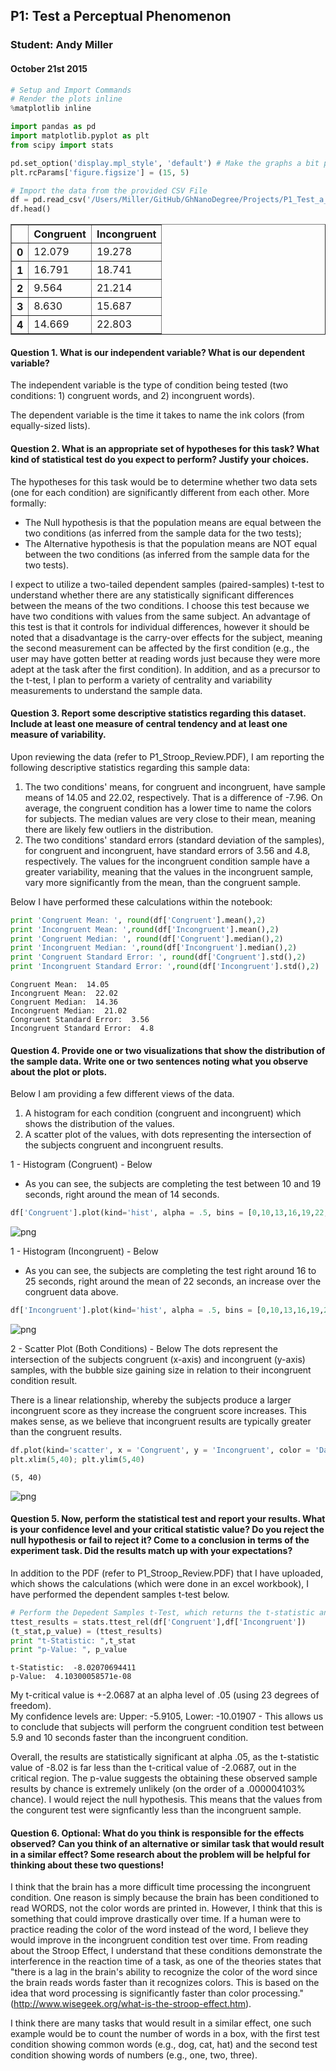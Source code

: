 
## P1: Test a Perceptual Phenomenon
### Student: Andy Miller
#### October 21st 2015


```python
# Setup and Import Commands
# Render the plots inline
%matplotlib inline

import pandas as pd
import matplotlib.pyplot as plt
from scipy import stats

pd.set_option('display.mpl_style', 'default') # Make the graphs a bit prettier
plt.rcParams['figure.figsize'] = (15, 5)

# Import the data from the provided CSV File
df = pd.read_csv('/Users/Miller/GitHub/GhNanoDegree/Projects/P1_Test_a_Perceptual_Phenomenon/Files/P1_stroopdata.csv')
df.head()
```




<div>
<table border="1" class="dataframe">
  <thead>
    <tr style="text-align: right;">
      <th></th>
      <th>Congruent</th>
      <th>Incongruent</th>
    </tr>
  </thead>
  <tbody>
    <tr>
      <th>0</th>
      <td>12.079</td>
      <td>19.278</td>
    </tr>
    <tr>
      <th>1</th>
      <td>16.791</td>
      <td>18.741</td>
    </tr>
    <tr>
      <th>2</th>
      <td>9.564</td>
      <td>21.214</td>
    </tr>
    <tr>
      <th>3</th>
      <td>8.630</td>
      <td>15.687</td>
    </tr>
    <tr>
      <th>4</th>
      <td>14.669</td>
      <td>22.803</td>
    </tr>
  </tbody>
</table>
</div>



#### Question 1. What is our independent variable? What is our dependent variable?

The independent variable is the type of condition being tested (two conditions: 1) congruent words, and 2) incongruent words). 

The dependent variable is the time it takes to name the ink colors (from equally-sized lists).

#### Question 2. What is an appropriate set of hypotheses for this task? What kind of statistical test do you expect to perform? Justify your choices.
The hypotheses for this task would be to determine whether two data sets (one for each condition) are significantly different from each other.  More formally: 
- The Null hypothesis is that the population means are equal between the two conditions (as inferred from the sample data for the two tests);
- The Alternative hypothesis is that the population means are NOT equal between the two conditions (as inferred from the sample data for the two tests).

I expect to utilize a two-tailed dependent samples (paired-samples) t-test to understand whether there are any statistically significant differences between the means of the two conditions.  I choose this test because we have two conditions with values from the same subject.  An advantage of this test is that it controls for individual differences, however it should be noted that a disadvantage is the carry-over effects for the subject, meaning the second measurement can be affected by the first condition (e.g., the user may have gotten better at reading words just because they were more adept at the task after the first condition).  In addition, and as a precursor to the t-test, I plan to perform a variety of centrality and variability measurements to understand the sample data.

#### Question 3. Report some descriptive statistics regarding this dataset. Include at least one measure of central tendency and at least one measure of variability.

Upon reviewing the data (refer to P1_Stroop_Review.PDF), I am reporting the following descriptive statistics regarding this sample data: 
1. The two conditions' means, for congruent and incongruent, have sample means of 14.05 and 22.02, respectively.  That is a difference of -7.96.  On average, the congruent condition has a lower time to name the colors for subjects.  The median values are very close to their mean, meaning there are likely few outliers in the distribution.
2. The two conditions' standard errors (standard deviation of the samples), for congruent and incongruent, have standard errors of 3.56 and 4.8, respectively.  The values for the incongruent condition sample have a greater variability, meaning that the values in the incongruent sample, vary more significantly from the mean, than the congruent sample.

Below I have performed these calculations within the notebook:


```python
print 'Congruent Mean: ', round(df['Congruent'].mean(),2)
print 'Incongruent Mean: ',round(df['Incongruent'].mean(),2) 
print 'Congruent Median: ', round(df['Congruent'].median(),2) 
print 'Incongruent Median: ',round(df['Incongruent'].median(),2) 
print 'Congruent Standard Error: ', round(df['Congruent'].std(),2) 
print 'Incongruent Standard Error: ',round(df['Incongruent'].std(),2)
```

    Congruent Mean:  14.05
    Incongruent Mean:  22.02
    Congruent Median:  14.36
    Incongruent Median:  21.02
    Congruent Standard Error:  3.56
    Incongruent Standard Error:  4.8


#### Question 4. Provide one or two visualizations that show the distribution of the sample data. Write one or two sentences noting what you observe about the plot or plots.

Below I am providing a few different views of the data.  
1. A histogram for each condition (congruent and incongruent) which shows the distribution of the values.
2. A scatter plot of the values, with dots representing the intersection of the subjects congruent and incongruent results.

1 - Histogram (Congruent) - Below
- As you can see, the subjects are completing the test between 10 and 19 seconds, right around the mean of 14 seconds.


```python
df['Congruent'].plot(kind='hist', alpha = .5, bins = [0,10,13,16,19,22,25,28,31,34,37,40], title ="Congruent Condition");
```


![png](output_8_0.png)


1 - Histogram (Incongruent) - Below
- As you can see, the subjects are completing the test right around 16 to 25 seconds, right around the mean of 22 seconds, an increase over the congruent data above.


```python
df['Incongruent'].plot(kind='hist', alpha = .5, bins = [0,10,13,16,19,22,25,28,31,34,37,40],title ="Incongruent Condition");
```


![png](output_10_0.png)


2 - Scatter Plot (Both Conditions) - Below
The dots represent the intersection of the subjects congruent (x-axis) and incongruent (y-axis) samples, with the bubble size gaining size in relation to their incongruent condition result.  

There is a linear relationship, whereby the subjects produce a larger incongruent score as they increase the congruent score increases.  This makes sense, as we believe that incongruent results are typically greater than the congruent results.


```python
df.plot(kind='scatter', x = 'Congruent', y = 'Incongruent', color = 'DarkBlue', s=df['Incongruent']*5);
plt.xlim(5,40); plt.ylim(5,40)
```




    (5, 40)




![png](output_12_1.png)


#### Question 5. Now, perform the statistical test and report your results. What is your confidence level and your critical statistic value? Do you reject the null hypothesis or fail to reject it? Come to a conclusion in terms of the experiment task. Did the results match up with your expectations?

In addition to the PDF (refer to P1_Stroop_Review.PDF) that I have uploaded, which shows the calculations (which were done in an excel workbook), I have performed the dependent samples t-test below.


```python
# Perform the Depedent Samples t-Test, which returns the t-statistic and the p-value.
ttest_results = stats.ttest_rel(df['Congruent'],df['Incongruent'])
(t_stat,p_value) = (ttest_results)
print "t-Statistic: ",t_stat
print "p-Value: ", p_value
```

    t-Statistic:  -8.02070694411
    p-Value:  4.10300058571e-08


My t-critical value is +-2.0687 at an alpha level of .05 (using 23 degrees of freedom).  
My confidence levels are: Upper: -5.9105, Lower: -10.01907 - This allows us to conclude that subjects will perform the congruent condition test between 5.9 and 10 seconds faster than the incongruent condition.

Overall, the results are statistically significant at alpha .05, as the t-statistic value of -8.02 is far less than the t-critical value of -2.0687, out in the critical region.  The p-value suggests the obtaining these observed sample results by chance is extremely unlikely (on the order of a .000004103% chance).  I would reject the null hypothesis.  This means that the values from the congurent test were signficantly less than the incongruent sample. 

#### Question 6. Optional: What do you think is responsible for the effects observed? Can you think of an alternative or similar task that would result in a similar effect? Some research about the problem will be helpful for thinking about these two questions!

I think that the brain has a more difficult time processing the incongruent condition.  One reason is simply because the brain has been conditioned to read WORDS, not the color words are printed in.  However, I think that this is something that could improve drastically over time.  If a human were to practice reading the color of the word instead of the word, I believe they would improve in the incongruent condition test over time.  From reading about the Stroop Effect, I understand that these conditions demonstrate the interference in the reaction time of a task, as one of the theories states that "there is a lag in the brain's ability to recognize the color of the word since the brain reads words faster than it recognizes colors.  This is based on the idea that word processing is significantly faster than color processing." (http://www.wisegeek.org/what-is-the-stroop-effect.htm).

I think there are many tasks that would result in a similar effect, one such example would be to count the number of words in a box, with the first test condition showing common words (e.g., dog, cat, hat) and the second test condition showing words of numbers (e.g., one, two, three).  
